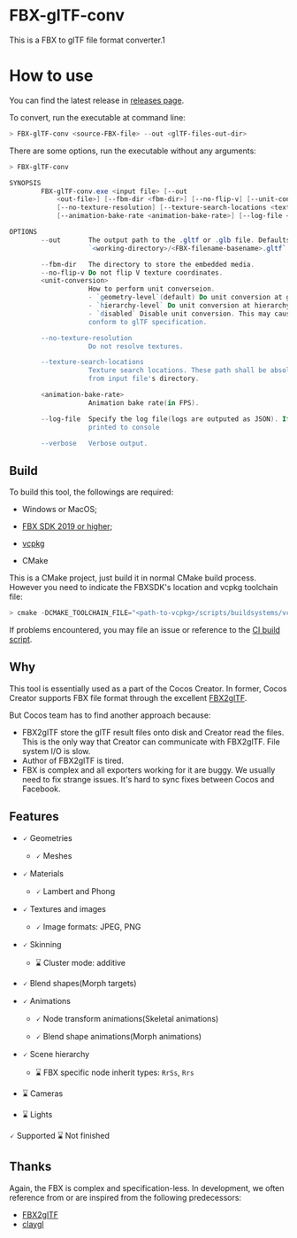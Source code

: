 
# FBX-glTF-conv

This is a FBX to glTF file format converter.1

# How to use

You can find the latest release in [releases page](https://github.com/cocos-creator/FBX-glTF-conv/releases).

To convert, run the executable at command line:

```ps1
> FBX-glTF-conv <source-FBX-file> --out <glTF-files-out-dir>
```

There are some options, run the executable without any arguments:

```ps1
> FBX-glTF-conv

SYNOPSIS
        FBX-glTF-conv.exe <input file> [--out
            <out-file>] [--fbm-dir <fbm-dir>] [--no-flip-v] [--unit-conversion <unit-conversion>]
            [--no-texture-resolution] [--texture-search-locations <texture-search-locations>...]
            [--animation-bake-rate <animation-bake-rate>] [--log-file <log-file>] [--verbose]

OPTIONS
        --out       The output path to the .gltf or .glb file. Defaults to
                    `<working-directory>/<FBX-filename-basename>.gltf`

        --fbm-dir   The directory to store the embedded media.
        --no-flip-v Do not flip V texture coordinates.
        <unit-conversion>
                    How to perform unit converseion.
                    - `geometry-level`(default) Do unit conversion at geometry level.
                    - `hierarchy-level` Do unit conversion at hierarchy level.
                    - `disabled` Disable unit conversion. This may cause the generated glTF does't
                    conform to glTF specification.

        --no-texture-resolution
                    Do not resolve textures.

        --texture-search-locations
                    Texture search locations. These path shall be absolute path or relative path
                    from input file's directory.

        <animation-bake-rate>
                    Animation bake rate(in FPS).

        --log-file  Specify the log file(logs are outputed as JSON). If not specified, logs're
                    printed to console

        --verbose   Verbose output.
```

## Build

To build this tool, the followings are required:

- Windows or MacOS;

- [FBX SDK 2019 or higher](https://www.autodesk.com/developer-network/platform-technologies/fbx-sdk-2020-0);

- [vcpkg](https://github.com/microsoft/vcpkg)

- CMake

This is a CMake project, just build it in normal CMake build process. However you need to indicate the FBXSDK's location and vcpkg toolchain file:

```ps1
> cmake -DCMAKE_TOOLCHAIN_FILE="<path-to-vcpkg>/scripts/buildsystems/vcpkg.cmake" -DFbxSdkHome:STRING="<path-to-FBX-SDK-home>"
```

If problems encountered, you may file an issue or reference to the [CI build script](./CI/GitHubBuild.ps1).

## Why

This tool is essentially used as a part of the Cocos Creator.
In former, Cocos Creator supports FBX file format through the excellent [FBX2glTF](https://github.com/facebookincubator/FBX2glTF).

But Cocos team has to find another approach because:

* FBX2glTF store the glTF result files onto disk and Creator read the files.
  This is the only way that Creator can communicate with FBX2glTF. File system I/O is slow.
* Author of FBX2glTF is tired.
* FBX is complex and all exporters working for it are buggy. We usually need to fix strange issues. It's hard to sync fixes between Cocos and Facebook.

## Features

* 🗸 Geometries

  * 🗸 Meshes

* 🗸 Materials

  * 🗸 Lambert and Phong

* 🗸 Textures and images

  * 🗸 Image formats: JPEG, PNG

* 🗸 Skinning

  * ⌛ Cluster mode: additive

* 🗸 Blend shapes(Morph targets)

* 🗸 Animations

  * 🗸 Node transform animations(Skeletal animations)

  * 🗸 Blend shape animations(Morph animations)

* 🗸 Scene hierarchy

  * ⌛ FBX specific node inherit types: `RrSs`, `Rrs`

* ⌛ Cameras

* ⌛ Lights

🗸 Supported ⌛ Not finished

## Thanks

Again, the FBX is complex and specification-less. In development, we often reference from or are inspired from the following predecessors:

* [FBX2glTF](https://github.com/facebookincubator/FBX2glTF)
* [claygl](https://github.com/pissang/claygl)
